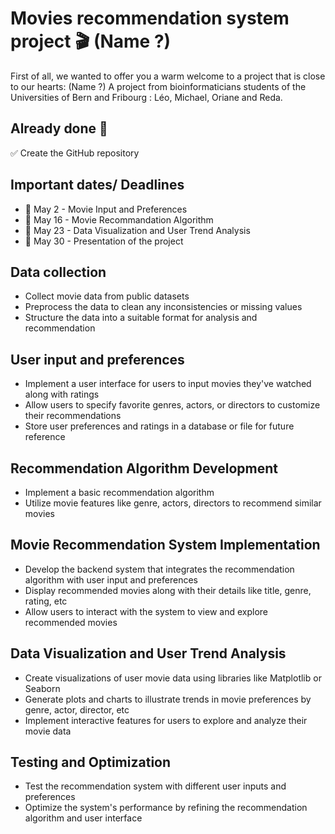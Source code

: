 # Movies recommendation system project 🎬 (Name ?)
First of all, we wanted to offer you a warm welcome to a project that is close to our hearts: (Name ?)
A project from bioinformaticians students of the Universities of Bern and Fribourg : Léo, Michael, Oriane and Reda.

## Already done 🍿
✅ Create the GitHub repository

## Important dates/ Deadlines
- 📆 May 2  - Movie Input and Preferences
- 📆 May 16 - Movie Recommandation Algorithm
- 📆 May 23 - Data Visualization and User Trend Analysis
- 📆 May 30 - Presentation of the project

## Data collection
- Collect movie data from public datasets
- Preprocess the data to clean any inconsistencies or missing values
- Structure the data into a suitable format for analysis and recommendation

## User input and preferences
- Implement a user interface for users to input movies they've watched along with ratings
- Allow users to specify favorite genres, actors, or directors to customize their recommendations
- Store user preferences and ratings in a database or file for future reference

## Recommendation Algorithm Development
- Implement a basic recommendation algorithm
- Utilize movie features like genre, actors, directors to recommend similar movies

## Movie Recommendation System Implementation
- Develop the backend system that integrates the recommendation algorithm with user input and preferences
- Display recommended movies along with their details like title, genre, rating, etc
- Allow users to interact with the system to view and explore recommended movies

## Data Visualization and User Trend Analysis
- Create visualizations of user movie data using libraries like Matplotlib or Seaborn
- Generate plots and charts to illustrate trends in movie preferences by genre, actor, director, etc
- Implement interactive features for users to explore and analyze their movie data

## Testing and Optimization
- Test the recommendation system with different user inputs and preferences
- Optimize the system's performance by refining the recommendation algorithm and user interface
